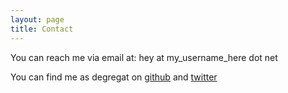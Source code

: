 ```yaml
---
layout: page
title: Contact
---
```


You can reach me via email at: hey at my_username_here dot net

You can find me as degregat on [github](https://github.com/degregat/) and [twitter](https://twitter.com/degregat/)
